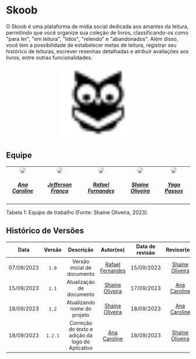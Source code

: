 # Skoob

O Skoob é uma plataforma de mídia social dedicada aos amantes da leitura, permitindo que você organize sua coleção de livros, classificando-os como "para ler", "em leitura", "lidos", "relendo" e "abandonados". Além disso, você tem a possibilidade de estabelecer metas de leitura, registrar seu histórico de leituras, escrever resenhas detalhadas e atribuir avaliações aos livros, entre outras funcionalidades.

<div align="center">
  <img src="./img/logo_skoobPeB.svg" alt="Skoob" width="200"/>
</div>

## Equipe

<center>
<table style="margin-left: auto; margin-right: auto;">
<tr>
    <td align="center">
      <a href="https://github.com/anaaroch">
        <img style="border-radius: 50%;" src="https://github.com/anaaroch.png" width="150px;"/>
        <h5 class="text-center">Ana Caroline</h5>
      </a>
    </td>
    <td align="center">
      <a href="https://github.com/Frans6">
        <img style="border-radius: 50%;" src="https://github.com/Frans6.png" width="150px;"/>
        <h5 class="text-center">Jefferson França</h5>
      </a>
    </td>
    <td align="center">
      <a href="https://github.com/Rafael-gc">
        <img style="border-radius: 50%;" src="https://github.com/Rafael-gc.png" width="150px;"/>
        <h5 class="text-center">Rafael Fernandes</h5>
      </a>
    </td>
    <td align="center">
      <a href="https://github.com/ShaineOliveira">
        <img style="border-radius: 50%;" src="https://github.com/ShaineOliveira.png" width="150px;"/>
        <h5 class="text-center">Shaíne Oliveira</h5>
      </a>
    </td>
    <td align="center">
      <a href="https://github.com/yagompassos">
        <img style="border-radius: 50%;" src="https://github.com/yagompassos.png" width="150px;"/>
        <h5 class="text-center">Yago Passos</h5>
      </a>
    </td>
    
</table>

</center>


<div style="text-align: left">
  <p> Tabela 1: Equipe de trabalho (Fonte: Shaíne Oliveira, 2023).</p>
</div>

## Histórico de Versões
| Data | Versão | Descrição | Autor(es) | Data de revisão | Revisor(es) |
| :-: | :-: | :-: | :-: | :-: | :-: |
| 07/09/2023 | `1.0`  | Versão inicial de documento | [Rafael Fernandes](https://github.com/Rafael-gc) | 15/09/2023 | [Shaíne Oliveira](https://github.com/ShaineOliveira) |
| 15/09/2023 | `1.1`  | Atualização de documento | [Shaíne Oliveira](https://github.com/ShaineOliveira) | 17/09/2023 | [Ana Caroline](https://github.com/anaaroch) |
| 18/09/2023 | `1.2`  | Atualizando nome do projeto | [Shaíne Oliveira](https://github.com/ShaineOliveira) | 18/09/2023 | [Ana Caroline](https://github.com/anaaroch) |
| 18/09/2023 | `1.2.1`  | Correção do texto e adição da logo do Aplicativo | [Ana Caroline](https://github.com/anaaroch) | 18/09/2023 | [Shaíne Oliveira](https://github.com/ShaineOliveira) |
